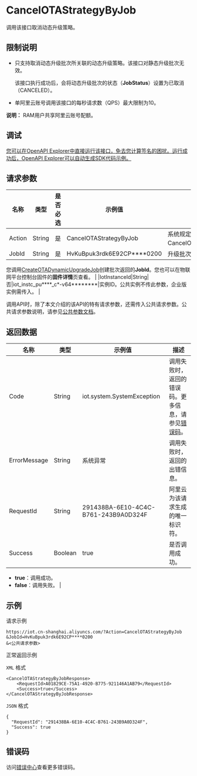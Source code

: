 # CancelOTAStrategyByJob

调用该接口取消动态升级策略。

## 限制说明

-   只支持取消动态升级批次所关联的动态升级策略。该接口对静态升级批次无效。

    该接口执行成功后，会将动态升级批次的状态（**JobStatus**）设置为已取消（CANCELED）。

-   单阿里云账号调用该接口的每秒请求数（QPS）最大限制为10。

**说明：** RAM用户共享阿里云账号配额。


## 调试

[您可以在OpenAPI Explorer中直接运行该接口，免去您计算签名的困扰。运行成功后，OpenAPI Explorer可以自动生成SDK代码示例。](https://api.aliyun.com/#product=Iot&api=CancelOTAStrategyByJob&type=RPC&version=2018-01-20)

## 请求参数

|名称|类型|是否必选|示例值|描述|
|--|--|----|---|--|
|Action|String|是|CancelOTAStrategyByJob|系统规定参数。取值：CancelOTAStrategyByJob。 |
|JobId|String|是|HvKuBpuk3rdk6E92CP\*\*\*\*0200|升级批次ID。

 您调用[CreateOTADynamicUpgradeJob](~~147887~~)创建批次返回的**JobId**。您也可以在物联网平台控制台固件的**固件详情**页查看。 |
|IotInstanceId|String|否|iot\_instc\_pu\*\*\*\*\_c\*-v64\*\*\*\*\*\*\*\*|实例ID。公共实例不传此参数，企业版实例需传入。 |

调用API时，除了本文介绍的该API的特有请求参数，还需传入公共请求参数。公共请求参数说明，请参见[公共参数文档](~~30561~~)。

## 返回数据

|名称|类型|示例值|描述|
|--|--|---|--|
|Code|String|iot.system.SystemException|调用失败时，返回的错误码。更多信息，请参见[错误码](~~87387~~)。 |
|ErrorMessage|String|系统异常|调用失败时，返回的出错信息。 |
|RequestId|String|291438BA-6E10-4C4C-B761-243B9A0D324F|阿里云为该请求生成的唯一标识符。 |
|Success|Boolean|true|是否调用成功。

 -   **true**：调用成功。
-   **false**：调用失败。 |

## 示例

请求示例

```
https://iot.cn-shanghai.aliyuncs.com/?Action=CancelOTAStrategyByJob
&JobId=HvKuBpuk3rdk6E92CP****0200
&<公共请求参数>
```

正常返回示例

`XML` 格式

```
<CancelOTAStrategyByJobResponse>
    <RequestId>A01829CE-75A1-4920-B775-921146A1AB79</RequestId>
    <Success>true</Success>
</CancelOTAStrategyByJobResponse>
```

`JSON` 格式

```
{
  "RequestId": "291438BA-6E10-4C4C-B761-243B9A0D324F",
  "Success": true
}
```

## 错误码

访问[错误中心](https://error-center.alibabacloud.com/status/product/Iot)查看更多错误码。

